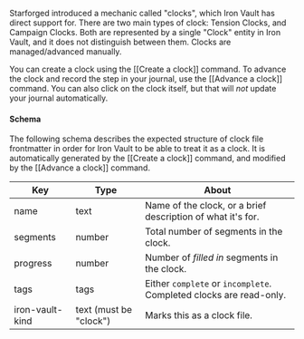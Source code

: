 Starforged introduced a mechanic called "clocks", which Iron Vault has direct support for. There are two main types of clock: Tension Clocks, and Campaign Clocks. Both are represented by a single "Clock" entity in Iron Vault, and it does not distinguish between them. Clocks are managed/advanced manually.

You can create a clock using the [[Create a clock]] command. To advance the clock and record the step in your journal, use the [[Advance a clock]] command. You can also click on the clock itself, but that will *not* update your journal automatically.
#### Schema

The following schema describes the expected structure of clock file frontmatter in order for Iron Vault to be able to treat it as a clock. It is automatically generated by the [[Create a clock]] command, and modified by the [[Advance a clock]] command.

| Key             | Type                   | About                                                              |
| --------------- | ---------------------- | ------------------------------------------------------------------ |
| name            | text                   | Name of the clock, or a brief description of what it's for.        |
| segments        | number                 | Total number of segments in the clock.                             |
| progress        | number                 | Number of *filled in* segments in the clock.                       |
| tags            | tags                   | Either `complete` or `incomplete`. Completed clocks are read-only. |
| iron-vault-kind | text (must be "clock") | Marks this as a clock file.                                        |

